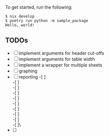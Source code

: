 To get started, run the following:

```
$ nix develop
$ poetry run python -m sample_package
Hello, world!
```

## TODOs

-[ ] implement arguments for header cut-offs
-[ ] implement arguments for table width
-[ ] implement a wrapper for multiple sheets
-[ ] graphing
-[ ] reporting
-[ ]\
-[ ]\
-[ ]\
-[ ]\
-[ ]\
-[ ]\
-[ ]\
-[ ]\
-[ ]\
-[ ]\
-[ ]
